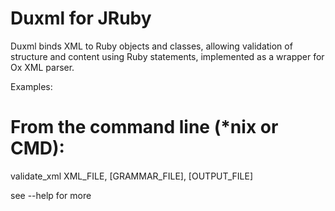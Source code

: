 # Duxml for JRuby
Duxml binds XML to Ruby objects and classes, allowing validation of structure and content using Ruby statements, implemented as a wrapper for Ox XML parser.


Examples:
# From the command line (*nix or CMD):
validate_xml XML_FILE, [GRAMMAR_FILE], [OUTPUT_FILE]

see --help for more